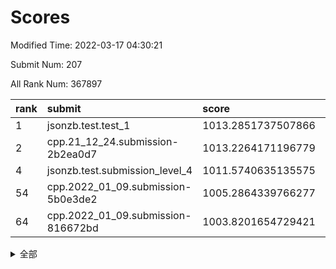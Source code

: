 # Scores

Modified Time: 2022-03-17 04:30:21

Submit Num: 207

All Rank Num: 367897

| rank |               submit               |       score        |       sigma        | pk_num |
| :--- | :--------------------------------- | :----------------- | :----------------- | :----- |
| 1    | jsonzb.test.test_1                 | 1013.2851737507866 | 0.8373295070140083 | 7108   |
| 2    | cpp.21_12_24.submission-2b2ea0d7   | 1013.2264171196779 | 0.8352300864208896 | 7110   |
| 4    | jsonzb.test.submission_level_4     | 1011.5740635135575 | 0.7696526653252649 | 7111   |
| 54   | cpp.2022_01_09.submission-5b0e3de2 | 1005.2864339766277 | 0.7203659303924136 | 7107   |
| 64   | cpp.2022_01_09.submission-816672bd | 1003.8201654729421 | 0.7198914274936185 | 7106   |


<details>
<summary>全部</summary>

| rank |                 submit                 |       score        |       sigma        | pk_num |
| :--- | :------------------------------------- | :----------------- | :----------------- | :----- |
| 1    | jsonzb.test.test_1                     | 1013.2851737507866 | 0.8373295070140083 | 7108   |
| 2    | cpp.21_12_24.submission-2b2ea0d7       | 1013.2264171196779 | 0.8352300864208896 | 7110   |
| 3    | gobigger.level_3.submission_level_3_39 | 1011.8403743203299 | 0.7798465247077018 | 7110   |
| 4    | jsonzb.test.submission_level_4         | 1011.5740635135575 | 0.7696526653252649 | 7111   |
| 5    | gobigger.level_3.submission_level_3_9  | 1011.4863448617969 | 0.7515640068702854 | 7111   |
| 6    | gobigger.level_3.submission_level_3_23 | 1011.4758526765792 | 0.7549815744591152 | 7109   |
| 7    | gobigger.level_3.submission_level_3_5  | 1011.3947663208638 | 0.7496043003094547 | 7110   |
| 8    | gobigger.level_3.submission_level_3_28 | 1011.3120893445326 | 0.7942337160096529 | 7112   |
| 9    | gobigger.level_3.submission_level_3_4  | 1011.1256637725496 | 0.778694285844598  | 7111   |
| 10   | gobigger.level_3.submission_level_3_3  | 1011.0034876704242 | 0.7876811827481193 | 7110   |
| 11   | gobigger.level_3.submission_level_3_47 | 1010.9744851689032 | 0.7946391969442232 | 7110   |
| 12   | gobigger.level_3.submission_level_3_6  | 1010.748279522127  | 0.7747600749330957 | 7109   |
| 13   | gobigger.level_3.submission_level_3_12 | 1010.7390353301445 | 0.7829390738401864 | 7110   |
| 14   | gobigger.level_3.submission_level_3_7  | 1010.5695034629723 | 0.7633785874167041 | 7110   |
| 15   | gobigger.level_3.submission_level_3_19 | 1010.5155806077278 | 0.7752346804273975 | 7109   |
| 16   | gobigger.level_3.submission_level_3_17 | 1010.4877854679356 | 0.7588959301068401 | 7108   |
| 17   | gobigger.level_3.submission_level_3_13 | 1010.4700383179578 | 0.7554012117229405 | 7106   |
| 18   | gobigger.level_3.submission_level_3_30 | 1010.4638183059108 | 0.7738344337103424 | 7112   |
| 19   | gobigger.level_3.submission_level_3_33 | 1010.4526431604596 | 0.7761961447391724 | 7111   |
| 20   | gobigger.level_3.submission_level_3_45 | 1010.4295470243146 | 0.7702799373882396 | 7111   |
| 21   | gobigger.level_3.submission_level_3_36 | 1010.2881183814262 | 0.771250185106937  | 7109   |
| 22   | gobigger.level_3.submission_level_3_18 | 1010.2673317540593 | 0.7725364474477499 | 7111   |
| 23   | gobigger.level_3.submission_level_3_2  | 1010.258509290587  | 0.7591502767485688 | 7108   |
| 24   | gobigger.level_3.submission_level_3_26 | 1010.2265108061383 | 0.7624170132511148 | 7109   |
| 25   | gobigger.level_3.submission_level_3_41 | 1010.1934459129128 | 0.773036272465908  | 7114   |
| 26   | gobigger.level_3.submission_level_3_34 | 1010.1806912585143 | 0.7785090790716701 | 7108   |
| 27   | gobigger.level_3.submission_level_3_37 | 1010.1569453792424 | 0.759076975905992  | 7111   |
| 28   | gobigger.level_3.submission_level_3_8  | 1010.1559250114508 | 0.7606752247229607 | 7116   |
| 29   | gobigger.level_3.submission_level_3_27 | 1010.0724556020673 | 0.7545918530926301 | 7111   |
| 30   | gobigger.level_3.submission_level_3_24 | 1009.9735333439174 | 0.7399276962592082 | 7109   |
| 31   | gobigger.level_3.submission_level_3_35 | 1009.9504013877971 | 0.7551730324535698 | 7110   |
| 32   | gobigger.level_3.submission_level_3_1  | 1009.9418960828906 | 0.7615206695322662 | 7112   |
| 33   | gobigger.level_3.submission_level_3_22 | 1009.9270988148544 | 0.749831612882195  | 7104   |
| 34   | gobigger.level_3.submission_level_3_38 | 1009.9262688034179 | 0.7471910712678206 | 7108   |
| 35   | gobigger.level_3.submission_level_3_31 | 1009.8582904004809 | 0.7614525623543558 | 7110   |
| 36   | gobigger.level_3.submission_level_3_25 | 1009.8084032363256 | 0.755872067049479  | 7112   |
| 37   | gobigger.level_3.submission_level_3_15 | 1009.6720850863576 | 0.7561204837717443 | 7110   |
| 38   | gobigger.level_3.submission_level_3_40 | 1009.6494857570503 | 0.7690449827547097 | 7106   |
| 39   | gobigger.level_3.submission_level_3_16 | 1009.5647619751378 | 0.7512626099457794 | 7108   |
| 40   | gobigger.level_3.submission_level_3_46 | 1009.5255062964496 | 0.737080640671291  | 7107   |
| 41   | gobigger.level_3.submission_level_3_21 | 1009.5080369654829 | 0.754290382423062  | 7109   |
| 42   | gobigger.level_3.submission_level_3_20 | 1009.4953829996427 | 0.7501086905124789 | 7109   |
| 43   | gobigger.level_3.submission_level_3_48 | 1009.4880081958611 | 0.7606239810727731 | 7113   |
| 44   | gobigger.level_3.submission_level_3_11 | 1009.4071768970857 | 0.7547262002680293 | 7104   |
| 45   | gobigger.level_3.submission_level_3_10 | 1009.406862599977  | 0.761065727593005  | 7110   |
| 46   | gobigger.level_3.submission_level_3_14 | 1009.3904612791185 | 0.7462630703912307 | 7110   |
| 47   | gobigger.level_3.submission_level_3_43 | 1009.2163930880151 | 0.7512658694242585 | 7111   |
| 48   | gobigger.level_3.submission_level_3_29 | 1009.2074040868797 | 0.7464587591836229 | 7109   |
| 49   | gobigger.level_3.submission_level_3_42 | 1009.1476029082892 | 0.765749426816491  | 7110   |
| 50   | gobigger.level_3.submission_level_3_0  | 1009.086197866339  | 0.745878034180674  | 7106   |
| 51   | gobigger.level_3.submission_level_3_44 | 1008.8777915661493 | 0.7219563421329231 | 7110   |
| 52   | gobigger.level_3.submission_level_3_32 | 1008.8159621715671 | 0.741181921019469  | 7107   |
| 53   | gobigger.level_3.submission_level_3_49 | 1008.4930741251092 | 0.748554440311074  | 7116   |
| 54   | cpp.2022_01_09.submission-5b0e3de2     | 1005.2864339766277 | 0.7203659303924136 | 7107   |
| 55   | gobigger.level_1.submission_level_1_43 | 1004.6855857537463 | 0.7242016946577199 | 7108   |
| 56   | gobigger.level_1.submission_level_1_38 | 1004.6109049864116 | 0.7285709644870497 | 7104   |
| 57   | gobigger.level_1.submission_level_1_12 | 1004.5380240971001 | 0.7231204521379734 | 7109   |
| 58   | gobigger.level_1.submission_level_1_42 | 1004.4949807151131 | 0.7208347375150232 | 7104   |
| 59   | gobigger.level_1.submission_level_1_11 | 1004.4924243613101 | 0.7174931563936212 | 7111   |
| 60   | gobigger.level_1.submission_level_1_3  | 1004.1514177873637 | 0.725781165336854  | 7110   |
| 61   | gobigger.level_1.submission_level_1_48 | 1003.9535542930321 | 0.7196829039334288 | 7109   |
| 62   | gobigger.level_1.submission_level_1_20 | 1003.937798546737  | 0.720199363311579  | 7112   |
| 63   | gobigger.level_1.submission_level_1_2  | 1003.8756309807535 | 0.7191092559588677 | 7106   |
| 64   | cpp.2022_01_09.submission-816672bd     | 1003.8201654729421 | 0.7198914274936185 | 7106   |
| 65   | gobigger.level_1.submission_level_1_45 | 1003.8073674564666 | 0.7255326268428142 | 7111   |
| 66   | gobigger.level_1.submission_level_1_47 | 1003.7590312486863 | 0.7193635702284247 | 7110   |
| 67   | gobigger.level_1.submission_level_1_39 | 1003.7415745631866 | 0.7148534711896644 | 7106   |
| 68   | gobigger.level_1.submission_level_1_29 | 1003.6934619665526 | 0.7375691782343834 | 7110   |
| 69   | gobigger.level_1.submission_level_1_26 | 1003.643928978705  | 0.7209841673313494 | 7111   |
| 70   | gobigger.level_1.submission_level_1_6  | 1003.6116416829436 | 0.7106200705932183 | 7105   |
| 71   | gobigger.level_1.submission_level_1_37 | 1003.5714332043543 | 0.7152516172112747 | 7108   |
| 72   | gobigger.level_1.submission_level_1_31 | 1003.5532280365296 | 0.7082906260919524 | 7106   |
| 73   | gobigger.level_1.submission_level_1_19 | 1003.5291660974306 | 0.7198417338325743 | 7105   |
| 74   | gobigger.level_1.submission_level_1_34 | 1003.5058347410934 | 0.7166487458367321 | 7107   |
| 75   | gobigger.level_1.submission_level_1_36 | 1003.3704298666239 | 0.7189843856620984 | 7107   |
| 76   | gobigger.level_1.submission_level_1_7  | 1003.344578065872  | 0.7146876056629812 | 7109   |
| 77   | gobigger.level_1.submission_level_1_24 | 1003.3201001354217 | 0.7191994217854727 | 7110   |
| 78   | gobigger.level_1.submission_level_1_16 | 1003.3154256907371 | 0.7296665867594245 | 7116   |
| 79   | gobigger.level_1.submission_level_1_41 | 1003.2716948508732 | 0.7176719974455156 | 7107   |
| 80   | gobigger.level_1.submission_level_1_25 | 1003.2543807466363 | 0.7351254447342056 | 7111   |
| 81   | gobigger.level_1.submission_level_1_22 | 1003.2542918645643 | 0.7109562170661698 | 7106   |
| 82   | gobigger.level_1.submission_level_1_14 | 1003.2476930171745 | 0.711586408480617  | 7110   |
| 83   | gobigger.level_1.submission_level_1_27 | 1003.2162035618394 | 0.7206536211825731 | 7108   |
| 84   | gobigger.level_1.submission_level_1_9  | 1003.1580768596908 | 0.7165481471745596 | 7110   |
| 85   | gobigger.level_1.submission_level_1_28 | 1003.157226581553  | 0.7066450873809152 | 7105   |
| 86   | gobigger.level_1.submission_level_1_15 | 1003.1138752481435 | 0.7188318751837862 | 7109   |
| 87   | gobigger.level_1.submission_level_1_33 | 1003.1094915701893 | 0.7171358192525771 | 7109   |
| 88   | gobigger.level_1.submission_level_1_1  | 1003.108008947716  | 0.712036250278859  | 7106   |
| 89   | gobigger.level_1.submission_level_1_18 | 1003.0608214509867 | 0.715426142250588  | 7109   |
| 90   | gobigger.level_1.submission_level_1_5  | 1003.0123622433708 | 0.72656906869437   | 7109   |
| 91   | gobigger.level_1.submission_level_1_30 | 1002.9933961460681 | 0.712716265948914  | 7113   |
| 92   | gobigger.level_1.submission_level_1_44 | 1002.9621857706384 | 0.706264341512117  | 7111   |
| 93   | gobigger.level_1.submission_level_1_17 | 1002.8204539705501 | 0.7126551941377492 | 7112   |
| 94   | gobigger.level_1.submission_level_1_21 | 1002.756555791822  | 0.7091240448928421 | 7108   |
| 95   | gobigger.level_1.submission_level_1_49 | 1002.5601080023924 | 0.7164623509566221 | 7111   |
| 96   | gobigger.level_1.submission_level_1_35 | 1002.5595098575716 | 0.7142782988533651 | 7111   |
| 97   | gobigger.level_1.submission_level_1_40 | 1002.5488896162154 | 0.7137578631309284 | 7107   |
| 98   | gobigger.level_1.submission_level_1_10 | 1002.529646781366  | 0.7129909083371377 | 7109   |
| 99   | gobigger.level_1.submission_level_1_8  | 1002.473702882155  | 0.7105600327674915 | 7106   |
| 100  | gobigger.level_1.submission_level_1_23 | 1002.3617474857678 | 0.7060117798688645 | 7113   |
| 101  | gobigger.level_1.submission_level_1_46 | 1002.3159792778588 | 0.7125760481798856 | 7109   |
| 102  | gobigger.level_1.submission_level_1_4  | 1002.2765543440452 | 0.7043834778292507 | 7108   |
| 103  | gobigger.level_1.submission_level_1_13 | 1002.2536485624923 | 0.7223308301115916 | 7109   |
| 104  | gobigger.level_1.submission_level_1_0  | 1001.8494332356274 | 0.7088172092022261 | 7109   |
| 105  | gobigger.level_1.submission_level_1_32 | 1001.3857492787829 | 0.7134814298787664 | 7104   |
| 106  | gobigger.random.submission_random_10   | 997.3925108596416  | 0.6987165937930672 | 7111   |
| 107  | gobigger.random.submission_random_44   | 997.3701805807307  | 0.7092514682661067 | 7110   |
| 108  | gobigger.random.submission_random_48   | 997.1882593155455  | 0.7141976410750376 | 7113   |
| 109  | gobigger.random.submission_random_14   | 997.097913894552   | 0.7126001839906949 | 7115   |
| 110  | gobigger.random.submission_random_46   | 996.8094972763677  | 0.7146534722877449 | 7109   |
| 111  | gobigger.random.submission_random_17   | 996.6860820071824  | 0.6954582277870587 | 7111   |
| 112  | gobigger.random.submission_random_43   | 996.6106767673896  | 0.7201624823347607 | 7103   |
| 113  | gobigger.random.submission_random_12   | 996.6073620497194  | 0.7111640332079762 | 7109   |
| 114  | gobigger.random.submission_random_47   | 996.4843443995142  | 0.7065855457836693 | 7115   |
| 115  | gobigger.random.submission_random_16   | 996.4127376301336  | 0.7127175196745379 | 7116   |
| 116  | gobigger.random.submission_random_34   | 996.3949005698099  | 0.7000043537180429 | 7107   |
| 117  | gobigger.random.submission_random_49   | 996.3193897470172  | 0.7077907590463864 | 7105   |
| 118  | gobigger.random.submission_random_21   | 996.2884957393404  | 0.7196934950300415 | 7110   |
| 119  | gobigger.random.submission_random_3    | 996.2377442381736  | 0.7187715637679963 | 7111   |
| 120  | gobigger.random.submission_random_28   | 996.1822335491962  | 0.7004168228738405 | 7107   |
| 121  | gobigger.random.submission_random_41   | 996.1152669131945  | 0.7059156305783989 | 7109   |
| 122  | gobigger.random.submission_random_26   | 996.1013912843516  | 0.713458912518896  | 7111   |
| 123  | gobigger.random.submission_random_37   | 996.0890887040015  | 0.7138458612724514 | 7106   |
| 124  | gobigger.random.submission_random_27   | 996.0883226377209  | 0.701363028781942  | 7111   |
| 125  | gobigger.random.submission_random_38   | 996.0716973794722  | 0.7160027549072382 | 7111   |
| 126  | gobigger.random.submission_random_29   | 996.0698088645606  | 0.709372585707116  | 7107   |
| 127  | gobigger.random.submission_random_42   | 996.0533731185983  | 0.7192984053310226 | 7109   |
| 128  | gobigger.random.submission_random_7    | 995.9830558093709  | 0.7062236583268964 | 7111   |
| 129  | gobigger.random.submission_random_1    | 995.9718535319648  | 0.7080202456763474 | 7110   |
| 130  | gobigger.random.submission_random_31   | 995.8745089598975  | 0.7143652465176519 | 7107   |
| 131  | gobigger.random.submission_random_30   | 995.8380442277713  | 0.7167894957346621 | 7106   |
| 132  | gobigger.random.submission_random_45   | 995.8134191612144  | 0.6999990158932506 | 7111   |
| 133  | gobigger.random.submission_random_35   | 995.8037649504379  | 0.7105109232308122 | 7107   |
| 134  | gobigger.random.submission_random_36   | 995.7667156470952  | 0.7069861191436465 | 7114   |
| 135  | gobigger.random.submission_random_15   | 995.765099413288   | 0.7047341583415506 | 7113   |
| 136  | gobigger.random.submission_random_25   | 995.6877347827107  | 0.7145076508116923 | 7111   |
| 137  | gobigger.random.submission_random_24   | 995.6223581793503  | 0.7323739635427717 | 7108   |
| 138  | gobigger.random.submission_random_2    | 995.5966357150744  | 0.7054247524931766 | 7110   |
| 139  | gobigger.random.submission_random_4    | 995.5212876616258  | 0.7197651892434477 | 7105   |
| 140  | gobigger.random.submission_random_32   | 995.5076477295332  | 0.703622131557932  | 7107   |
| 141  | gobigger.random.submission_random_22   | 995.5040375970469  | 0.7148903060973795 | 7109   |
| 142  | gobigger.random.submission_random_23   | 995.4680426225384  | 0.7210989048828222 | 7108   |
| 143  | gobigger.random.submission_random_5    | 995.4528167418449  | 0.7105505757069907 | 7108   |
| 144  | gobigger.random.submission_random_8    | 995.4399994433751  | 0.7151736432857998 | 7111   |
| 145  | gobigger.random.submission_random_18   | 995.2953162195341  | 0.7113649684459175 | 7114   |
| 146  | gobigger.random.submission_random_40   | 995.2935534704153  | 0.72421973442181   | 7110   |
| 147  | gobigger.random.submission_random_11   | 995.2703819801426  | 0.7075869269088744 | 7109   |
| 148  | gobigger.random.submission_random_20   | 995.2139863420467  | 0.7164079299500596 | 7104   |
| 149  | gobigger.random.submission_random_33   | 995.078794207534   | 0.7201037874113669 | 7107   |
| 150  | gobigger.random.submission_random_6    | 995.0684514051541  | 0.7194024965337268 | 7103   |
| 151  | gobigger.random.submission_random_13   | 995.0671160007917  | 0.7236822453918151 | 7112   |
| 152  | gobigger.random.submission_random_19   | 994.8960308638249  | 0.7048520805954454 | 7110   |
| 153  | gobigger.level_2.submission_level_2_14 | 994.8542023526938  | 0.7388402435960474 | 7111   |
| 154  | gobigger.random.submission_random_0    | 994.7562376930123  | 0.7139316095842155 | 7106   |
| 155  | gobigger.random.submission_random_9    | 994.7528602194994  | 0.7237236456839391 | 7112   |
| 156  | gobigger.random.submission_random_39   | 994.2851549734535  | 0.7013544351982516 | 7110   |
| 157  | gobigger.level_2.submission_level_2_22 | 993.9630981834723  | 0.7328674094531739 | 7109   |
| 158  | gobigger.level_2.submission_level_2_23 | 993.9053163764387  | 0.724934519663242  | 7107   |
| 159  | gobigger.level_2.submission_level_2_32 | 993.3812291847117  | 0.7325643828124455 | 7112   |
| 160  | gobigger.level_2.submission_level_2_12 | 993.2436588024884  | 0.7365871352080289 | 7109   |
| 161  | gobigger.level_2.submission_level_2_20 | 993.2244511775245  | 0.7356459737818122 | 7110   |
| 162  | gobigger.level_2.submission_level_2_3  | 993.2180113369297  | 0.73588655379765   | 7111   |
| 163  | gobigger.level_2.submission_level_2_48 | 993.2135922346046  | 0.7355358318173004 | 7106   |
| 164  | gobigger.level_2.submission_level_2_7  | 993.0477323038045  | 0.7542362317053968 | 7109   |
| 165  | gobigger.level_2.submission_level_2_13 | 992.9751272654722  | 0.7292371949883144 | 7109   |
| 166  | gobigger.level_2.submission_level_2_41 | 992.8661013725514  | 0.7202126747815117 | 7106   |
| 167  | gobigger.level_2.submission_level_2_29 | 992.8499609135682  | 0.7566263232756253 | 7111   |
| 168  | gobigger.level_2.submission_level_2_24 | 992.8362447461737  | 0.7355832800418496 | 7114   |
| 169  | gobigger.level_2.submission_level_2_21 | 992.7972528977101  | 0.7353388059150134 | 7114   |
| 170  | gobigger.level_2.submission_level_2_37 | 992.7502235326093  | 0.7179267093631364 | 7107   |
| 171  | gobigger.level_2.submission_level_2_18 | 992.7246777223444  | 0.7364801647852517 | 7106   |
| 172  | gobigger.level_2.submission_level_2_5  | 992.7225406162261  | 0.7417922767103773 | 7105   |
| 173  | gobigger.level_2.submission_level_2_42 | 992.6207682673645  | 0.7390115855678815 | 7111   |
| 174  | gobigger.level_2.submission_level_2_44 | 992.565352981043   | 0.7461207946097222 | 7106   |
| 175  | gobigger.level_2.submission_level_2_27 | 992.5462950052851  | 0.7388917995229114 | 7111   |
| 176  | gobigger.level_2.submission_level_2_8  | 992.4995480556162  | 0.7347879883282704 | 7103   |
| 177  | gobigger.level_2.submission_level_2_0  | 992.4619235681649  | 0.7594073038986693 | 7110   |
| 178  | gobigger.level_2.submission_level_2_35 | 992.4222404938145  | 0.7329923704913125 | 7109   |
| 179  | gobigger.level_2.submission_level_2_40 | 992.3877104361848  | 0.7539603851965205 | 7112   |
| 180  | gobigger.level_2.submission_level_2_11 | 992.2565112958139  | 0.7478965975765933 | 7111   |
| 181  | gobigger.level_2.submission_level_2_15 | 992.2396521276627  | 0.751343705395513  | 7108   |
| 182  | gobigger.level_2.submission_level_2_49 | 992.1999117714523  | 0.7397042556107025 | 7109   |
| 183  | gobigger.level_2.submission_level_2_19 | 992.1859998142648  | 0.7428021059953737 | 7113   |
| 184  | gobigger.level_2.submission_level_2_45 | 992.1616661498718  | 0.7335179449817275 | 7111   |
| 185  | gobigger.level_2.submission_level_2_39 | 992.107903539452   | 0.73790896297825   | 7114   |
| 186  | gobigger.level_2.submission_level_2_36 | 992.0838135252792  | 0.7485344727474684 | 7112   |
| 187  | gobigger.level_2.submission_level_2_33 | 991.9459739257238  | 0.7394452660689507 | 7106   |
| 188  | gobigger.level_2.submission_level_2_16 | 991.872977239789   | 0.7518898220309369 | 7112   |
| 189  | gobigger.level_2.submission_level_2_17 | 991.8687577351026  | 0.7490624481303982 | 7110   |
| 190  | gobigger.level_2.submission_level_2_46 | 991.7924012772612  | 0.7466314152998212 | 7106   |
| 191  | gobigger.level_2.submission_level_2_4  | 991.7089800696001  | 0.7481809408589194 | 7108   |
| 192  | gobigger.level_2.submission_level_2_43 | 991.5048051581725  | 0.7470990657038451 | 7108   |
| 193  | gobigger.level_2.submission_level_2_31 | 991.4984044115869  | 0.7710248043664925 | 7109   |
| 194  | gobigger.level_2.submission_level_2_9  | 991.3751138650149  | 0.7431523921968565 | 7104   |
| 195  | gobigger.level_2.submission_level_2_6  | 991.3012887241231  | 0.7492695452951592 | 7109   |
| 196  | gobigger.level_2.submission_level_2_26 | 991.1436825236738  | 0.7547629631423718 | 7105   |
| 197  | gobigger.level_2.submission_level_2_28 | 991.1067330027676  | 0.7587271985576698 | 7108   |
| 198  | gobigger.level_2.submission_level_2_30 | 991.0780098699619  | 0.7530278073396194 | 7103   |
| 199  | gobigger.level_2.submission_level_2_38 | 990.9972538078523  | 0.7434331466978262 | 7114   |
| 200  | gobigger.level_2.submission_level_2_1  | 990.9897931991094  | 0.7674454447471799 | 7108   |
| 201  | gobigger.level_2.submission_level_2_10 | 990.9695918336758  | 0.7447562609220276 | 7108   |
| 202  | gobigger.level_2.submission_level_2_25 | 990.693346514085   | 0.7664996907559893 | 7103   |
| 203  | gobigger.level_2.submission_level_2_2  | 990.5799268848735  | 0.7700817147202268 | 7109   |
| 204  | gobigger.level_2.submission_level_2_47 | 990.231830850452   | 0.7727475388713481 | 7106   |
| 205  | gobigger.level_2.submission_level_2_34 | 989.3947175041448  | 0.7744132391532494 | 7109   |
| 206  | gobigger.none.submission_none_0        | 977.6996193988772  | 1.2972563260345797 | 7113   |
| 207  | gobigger.none.submission_none_1        | 973.5654976761499  | 1.792399849286335  | 7107   |

</details>